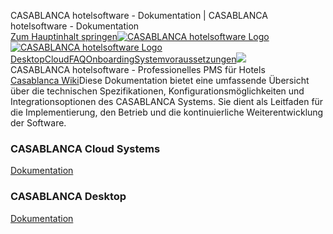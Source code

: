CASABLANCA hotelsoftware - Dokumentation | CASABLANCA hotelsoftware - Dokumentation  
[Zum Hauptinhalt springen](https://docs.casablanca.at/#__docusaurus_skipToContent_fallback)[![CASABLANCA hotelsoftware Logo](https://docs.casablanca.at/img/logo.png) ![CASABLANCA hotelsoftware Logo](https://docs.casablanca.at/img/Casablanca_LOGO_2022_neg.png)](https://docs.casablanca.at/) [Desktop](https://docs.casablanca.at/desktop/desktop/)[Cloud](https://docs.casablanca.at/cloud/cloud_systems/)[FAQ](https://docs.casablanca.at/faq)[Onboarding](https://docs.casablanca.at/onboarding/fiscalization)[Systemvoraussetzungen](https://docs.casablanca.at/system_requirements)![](https://docs.casablanca.at/img/Casablanca_LOGO_2022_neg.png)  
CASABLANCA hotelsoftware - Professionelles PMS für Hotels  
[Casablanca Wiki](https://docs.casablanca.at/intro)Diese Dokumentation bietet eine umfassende Übersicht über die technischen Spezifikationen, Konfigurationsmöglichkeiten und Integrationsoptionen des CASABLANCA Systems. Sie dient als Leitfaden für die Implementierung, den Betrieb und die kontinuierliche Weiterentwicklung der Software.

### CASABLANCA Cloud Systems  
[Dokumentation](https://docs.casablanca.at/cloud/cloud_systems)

### CASABLANCA Desktop  
[Dokumentation](https://docs.casablanca.at/desktop/desktop)